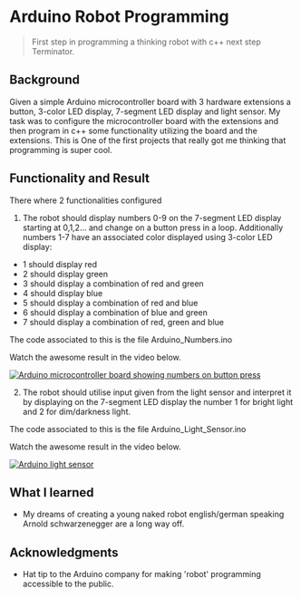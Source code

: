 # Arduino Robot Programming

> First step in programming a thinking robot with c++ next step Terminator.

## Background

Given a simple Arduino microcontroller board with 3 hardware extensions a button, 3-color LED display, 7-segment LED display and light sensor.  My task was to configure the microcontroller board with the extensions and then program in c++ some functionality utilizing the board and the extensions.
This is One of the first projects that really got me thinking that programming is super cool.

## Functionality and Result

There where 2 functionalities configured 

1. The robot should display numbers 0-9 on the 7-segment LED display starting at 0,1,2... and change on a button press in a loop.  Additionally numbers 1-7 have an associated color displayed using 3-color LED display:
  * 1 should display red
  * 2 should display green
  * 3 should display a combination of red and green
  * 4 should display blue
  * 5 should display a combination of red and blue
  * 6 should display a combination of blue and green
  * 7 should display a combination of red, green and blue

  The code associated to this is the file Arduino_Numbers.ino

  Watch the awesome result in the video below.

[![Arduino microcontroller board showing numbers on button press](http://img.youtube.com/vi/cLR114N15JA/0.jpg)](http://www.youtube.com/watch?v=cLR114N15JA "ARDUINO counter með ljósi")

2. The robot should utilise input given from the light sensor and interpret it by displaying on the 7-segment LED display the number 1 for bright light and 2 for dim/darkness light.
  
  The code associated to this is the file Arduino_Light_Sensor.ino
  
  Watch the awesome result in the video below.

[![Arduino light sensor](http://img.youtube.com/vi/CAKkQqQdU40/0.jpg)](http://www.youtube.com/watch?v=CAKkQqQdU40 "ARDUINO 1, 2 lightsensor")

## What I learned
  * My dreams of creating a young naked robot english/german speaking Arnold schwarzenegger are a long way off.

## Acknowledgments
  * Hat tip to the Arduino company for making 'robot' programming accessible to the public.
